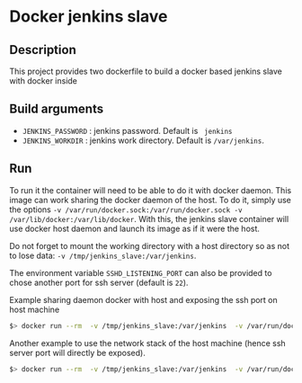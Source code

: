 Docker jenkins slave
====================

Description
-----------

This project provides two dockerfile to build a docker based jenkins slave with docker inside

Build arguments
---------------

- `JENKINS_PASSWORD` : jenkins password. Default is ` jenkins`
- `JENKINS_WORKDIR` : jenkins work directory. Default is `/var/jenkins`.

Run
---

To run it the container will need to be able to do it with docker daemon. This image can work sharing the docker daemon of the host. To do it, simply use the options `-v /var/run/docker.sock:/var/run/docker.sock -v /var/lib/docker:/var/lib/docker`. With this, the jenkins slave container will use docker host daemon and launch its image as if it were the host.

Do not forget to mount the working directory with a host directory so as not to lose data: `-v /tmp/jenkins_slave:/var/jenkins`.

The environment variable `SSHD_LISTENING_PORT` can also be provided to chose another port for ssh server (default is `22`).

Example sharing daemon docker with host and exposing the ssh port on host machine

```bash
$> docker run --rm  -v /tmp/jenkins_slave:/var/jenkins  -v /var/run/docker.sock:/var/run/docker.sock -v /var/lib/docker:/var/lib/docker -p 2222:22 -d docker-jenkins-slave:jdk8
```

Another example to use the network stack of the host machine (hence ssh server port will directly be exposed).

```bash
$> docker run --rm  -v /tmp/jenkins_slave:/var/jenkins  -v /var/run/docker.sock:/var/run/docker.sock -v /var/lib/docker:/var/lib/docker -e SSHD_LISTENING_PORT=2222  --network=host -d  docker-jenkins-slave:jdk8
```

